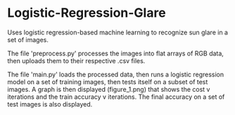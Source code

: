 # Logistic-Regression-Glare
Uses logistic regression-based machine learning to recognize sun glare in a set of images.

The file 'preprocess.py' processes the images into flat arrays of RGB data, then uploads them to their respective .csv files.

The file 'main.py' loads the processed data, then runs a logistic regression model on a set of training images, then tests itself on a
subset of test images. A graph is then displayed (figure_1.png) that shows the cost v iterations and the train accuracy v iterations. The final accuracy on a set of test images is also displayed.
